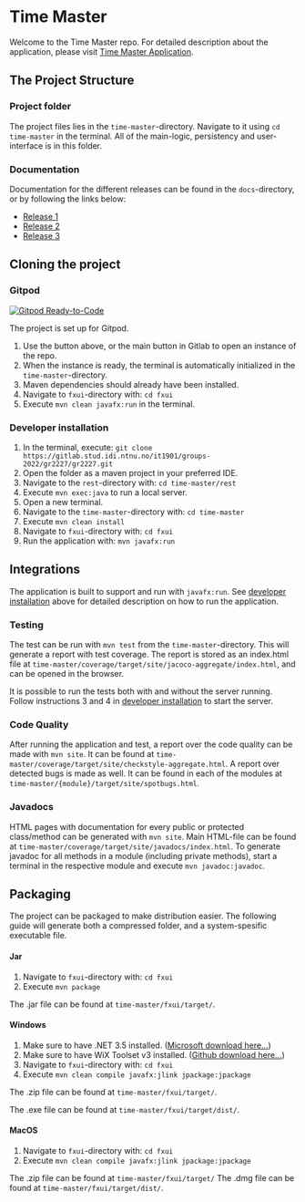 # Time Master

Welcome to the Time Master repo. For detailed description about the application, please visit [Time Master Application](time-master/README.md).

## The Project Structure

### Project folder

The project files lies in the `time-master`-directory. Navigate to it using `cd time-master` in the terminal. All of the main-logic, persistency and user-interface is in this folder.

### Documentation

Documentation for the different releases can be found in the `docs`-directory, or by following the links below:

- [Release 1](docs/release1/release1.md)
- [Release 2](docs/release2/release2.md)
- [Release 3](docs/release3/release3.md)

## Cloning the project

### Gitpod

[![Gitpod Ready-to-Code](https://img.shields.io/badge/Gitpod-Ready--to--Code-blue?logo=gitpod)](https://gitpod.stud.ntnu.no/#https://gitlab.stud.idi.ntnu.no/it1901/groups-2022/gr2227/gr2227)

The project is set up for Gitpod.

1. Use the button above, or the main button in Gitlab to open an instance of the repo.
2. When the instance is ready, the terminal is automatically initialized in the `time-master`-directory.
3. Maven dependencies should already have been installed.
4. Navigate to `fxui`-directory with: `cd fxui`
5. Execute `mvn clean javafx:run` in the terminal.

### Developer installation

1. In the terminal, execute: `git clone https://gitlab.stud.idi.ntnu.no/it1901/groups-2022/gr2227/gr2227.git`
2. Open the folder as a maven project in your preferred IDE.
3. Navigate to the `rest`-directory with: `cd time-master/rest`
4. Execute `mvn exec:java` to run a local server.
5. Open a new terminal.
6. Navigate to the `time-master`-directory with: `cd time-master`
7. Execute `mvn clean install`
8. Navigate to `fxui`-directory with: `cd fxui`
9. Run the application with: `mvn javafx:run`

## Integrations

The application is built to support and run with `javafx:run`. See [developer installation](#developer-installation) above for detailed description on how to run the application.

### Testing

The test can be run with `mvn test` from the `time-master`-directory. This will generate a report with test coverage. The report is stored as an index.html file at `time-master/coverage/target/site/jacoco-aggregate/index.html`, and can be opened in the browser. 

It is possible to run the tests both with and without the server running.
Follow instructions 3 and 4 in [developer installation](#developer-installation) to start the server.

### Code Quality

After running the application and test, a report over the code quality can be made with `mvn site`. It can be found at `time-master/coverage/target/site/checkstyle-aggregate.html`.
A report over detected bugs is made as well. It can be found in each of the modules at `time-master/{module}/target/site/spotbugs.html`.

### Javadocs

HTML pages with documentation for every public or protected class/method can be generated with `mvn site`. Main HTML-file can be found at `time-master/coverage/target/site/javadocs/index.html`.
To generate javadoc for all methods in a module (including private methods), start a terminal in the respective module and execute `mvn javadoc:javadoc`.

## Packaging

The project can be packaged to make distribution easier. The following guide will generate both a compressed folder, and a system-spesific executable file.

#### Jar
1. Navigate to `fxui`-directory with: `cd fxui`
2. Execute `mvn package`

The .jar file can be found at `time-master/fxui/target/`.
#### Windows
1. Make sure to have .NET 3.5 installed. ([Microsoft download here...](https://www.microsoft.com/nb-no/download/details.aspx?id=21))
2. Make sure to have WiX Toolset v3 installed. ([Github download here...](https://github.com/wixtoolset/wix3/releases/tag/wix3112rtm))
3. Navigate to `fxui`-directory with: `cd fxui`
4. Execute `mvn clean compile javafx:jlink jpackage:jpackage`

The .zip file can be found at `time-master/fxui/target/`.

The .exe file can be found at `time-master/fxui/target/dist/`.
#### MacOS
1. Navigate to `fxui`-directory with: `cd fxui`
2. Execute `mvn clean compile javafx:jlink jpackage:jpackage`

The .zip file can be found at `time-master/fxui/target/`
The .dmg file can be found at `time-master/fxui/target/dist/`.

<!-- ## Git conventions

[Conventional Commits 1.0.0](https://www.conventionalcommits.org/en/v1.0.0/)

- [Overview of different commit types](https://github.com/commitizen/conventional-commit-types/blob/v3.0.0/index.json)
- [Rules for commit messages](https://github.com/conventional-changelog/commitlint/tree/master/%40commitlint/config-conventional) -->
